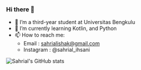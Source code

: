 ### Hi there 👋
- 🔭 I’m a third-year student at Universitas Bengkulu
- 🌱 I’m currently learning Kotlin, and Python
- 📫 How to reach me: 
  -  Email : sahrialishak@gmail.com
  -  Instagram : @sahrial_ihsani

![Sahrial's GitHub stats](https://github-readme-stats.vercel.app/api?username=sahrialihsani&show_icons=true&theme=radical)
